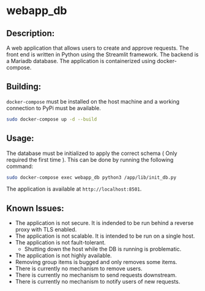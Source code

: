 # webapp_db
## Description:
A web application that allows users to create and approve requests. The front
end is written in Python using the Streamlit framework. The backend is a 
Mariadb
database. The application is containerized using docker-compose.
## Building:
`docker-compose` must be installed on the host machine and a working connection
to PyPi must be available.
```bash
sudo docker-compose up -d --build
```
## Usage:
The database must be initialized to apply the correct schema ( Only 
required the first time ). This can be 
done by running the following command:
```bash
sudo docker-compose exec webapp_db python3 /app/lib/init_db.py
```
The application is available at `http://localhost:8501`. 

## Known Issues:
- The application is not secure. It is indended to be run behind a reverse proxy
  with TLS enabled.
- The application is not scalable. It is intended to be run on a single host.
- The application is not fault-tolerant.
    - Shutting down the host while the DB is running is problematic. 
- The application is not highly available.
- Removing group items is bugged and only removes some items.
- There is currently no mechanism to remove users.
- There is currently no mechanism to send requests downstream.
- There is currently no mechanism to notify users of new requests.
